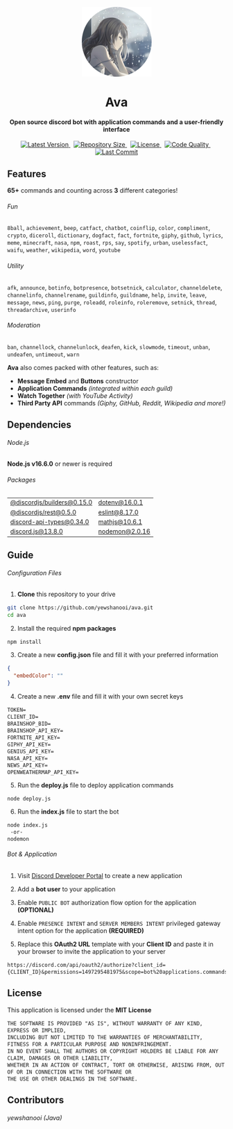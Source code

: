 <p align="center">
    <img src=".github/readme_icon.png" width="161" height="161"/>
</p>

<h1 align="center">
    Ava
    <br/>
</h1>

<h4 align="center">Open source discord bot with application commands and a user-friendly interface</h4>

<p align="center">
        <a href="https://github.com/yewshanooi/ava/releases/">
            <img alt="Latest Version" src="https://img.shields.io/github/v/release/yewshanooi/ava?include_prereleases&style=flat-square">
        </a>
    &nbsp;
        <a href="https://github.com/yewshanooi/ava/">
            <img alt="Repository Size" src="https://img.shields.io/github/repo-size/yewshanooi/ava?style=flat-square">
        </a>
    &nbsp;
        <a href="https://github.com/yewshanooi/ava/blob/main/LICENSE">
            <img alt="License" src="https://img.shields.io/github/license/yewshanooi/ava?style=flat-square">
        </a>
    &nbsp;
        <a href="https://www.codefactor.io/repository/github/yewshanooi/ava/">
            <img alt="Code Quality" src="https://img.shields.io/codefactor/grade/github/yewshanooi/ava?style=flat-square">
        </a>
    &nbsp;
        <a href="https://github.com/yewshanooi/ava/commits/">
            <img alt="Last Commit" src="https://img.shields.io/github/last-commit/yewshanooi/ava?style=flat-square">
        </a>
</p>

## Features
**65+** commands and counting across **3** different categories!
###### Fun
`8ball`, `achievement`, `beep`, `catfact`, `chatbot`, `coinflip`, `color`, `compliment`, `crypto`, `diceroll`, `dictionary`, `dogfact`, `fact`, `fortnite`, `giphy`, `github`, `lyrics`, `meme`, `minecraft`, `nasa`, `npm`, `roast`, `rps`, `say`, `spotify`, `urban`, `uselessfact`, `waifu`, `weather`, `wikipedia`, `word`, `youtube`

###### Utility
`afk`, `announce`, `botinfo`, `botpresence`, `botsetnick`, `calculator`, `channeldelete`, `channelinfo`, `channelrename`, `guildinfo`, `guildname`, `help`, `invite`, `leave`, `message`, `news`, `ping`, `purge`, `roleadd`, `roleinfo`, `roleremove`, `setnick`, `thread`, `threadarchive`, `userinfo`

###### Moderation
`ban`, `channellock`, `channelunlock`, `deafen`, `kick`, `slowmode`, `timeout`, `unban`, `undeafen`, `untimeout`, `warn`

**Ava** also comes packed with other features, such as:
- **Message Embed** and **Buttons** constructor
- **Application Commands** *(integrated within each guild)*
- **Watch Together** *(with YouTube Activity)*
- **Third Party API** commands *(Giphy, GitHub, Reddit, Wikipedia and more!)*

## Dependencies
###### Node.js
**Node.js v16.6.0** or newer is required

###### Packages
<table>
  <tbody>
    <tr>
      <td><a href="https://www.npmjs.com/package/@discordjs/builders">@discordjs/builders@0.15.0</a></td>
      <td><a href="https://www.npmjs.com/package/dotenv">dotenv@16.0.1</a></td>
    </tr>
    <tr>
      <td><a href="https://www.npmjs.com/package/@discordjs/rest">@discordjs/rest@0.5.0</a></td>
      <td><a href="https://www.npmjs.com/package/eslint">eslint@8.17.0</a></td>
    </tr>
    <tr>
      <td><a href="https://www.npmjs.com/package/discord-api-types">discord-api-types@0.34.0</a></td>
      <td><a href="https://www.npmjs.com/package/mathjs">mathjs@10.6.1</a></td>
    </tr>
    <tr>
      <td><a href="https://www.npmjs.com/package/discord.js">discord.js@13.8.0</a></td>
      <td><a href="https://www.npmjs.com/package/nodemon">nodemon@2.0.16</a></td>
    </tr>
  </tbody>
</table>

## Guide
###### Configuration Files
1. **Clone** this repository to your drive
```sh
git clone https://github.com/yewshanooi/ava.git
cd ava
```
2. Install the required **npm packages**
```
npm install
```
3. Create a new **config.json** file and fill it with your preferred information
```json
{
  "embedColor": ""
}
```
4. Create a new **.env** file and fill it with your own secret keys
```
TOKEN=
CLIENT_ID=
BRAINSHOP_BID=
BRAINSHOP_API_KEY=
FORTNITE_API_KEY=
GIPHY_API_KEY=
GENIUS_API_KEY=
NASA_API_KEY=
NEWS_API_KEY=
OPENWEATHERMAP_API_KEY=
```
5. Run the **deploy.js** file to deploy application commands
```
node deploy.js
```
6. Run the **index.js** file to start the bot
```
node index.js
 -or-
nodemon
```

###### Bot & Application
1. Visit [Discord Developer Portal](https://discord.com/developers/applications) to create a new application

2. Add a **bot user** to your application

3. Enable `PUBLIC BOT` authorization flow option for the application **(OPTIONAL)**

4. Enable `PRESENCE INTENT` and `SERVER MEMBERS INTENT` privileged gateway intent option for the application **(REQUIRED)**

5. Replace this **OAuth2 URL** template with your **Client ID** and paste it in your browser to invite the application to your server
```
https://discord.com/api/oauth2/authorize?client_id={CLIENT_ID}&permissions=1497295481975&scope=bot%20applications.commands
```

## License
This application is licensed under the **MIT License**
```
THE SOFTWARE IS PROVIDED "AS IS", WITHOUT WARRANTY OF ANY KIND, EXPRESS OR IMPLIED, 
INCLUDING BUT NOT LIMITED TO THE WARRANTIES OF MERCHANTABILITY, FITNESS FOR A PARTICULAR PURPOSE AND NONINFRINGEMENT. 
IN NO EVENT SHALL THE AUTHORS OR COPYRIGHT HOLDERS BE LIABLE FOR ANY CLAIM, DAMAGES OR OTHER LIABILITY, 
WHETHER IN AN ACTION OF CONTRACT, TORT OR OTHERWISE, ARISING FROM, OUT OF OR IN CONNECTION WITH THE SOFTWARE OR 
THE USE OR OTHER DEALINGS IN THE SOFTWARE.
```

## Contributors
###### yewshanooi (Java)
